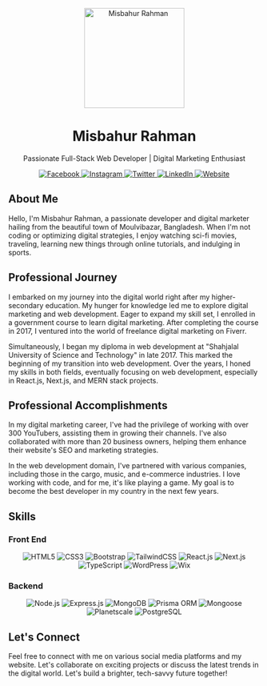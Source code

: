 <!-- Title -->
<p align="center">
  <img src="https://raw.githubusercontent.com/thompsonemerson/thompsonemerson/master/cover-thompson.png" height="200" alt="Misbahur Rahman">
</p>

<!-- Header -->
<h1 align="center">Misbahur Rahman</h1>

<!-- Subtitle -->
<p align="center">
  Passionate Full-Stack Web Developer | Digital Marketing Enthusiast
</p>

<!-- Social Media Icons -->
<p align="center">
  <a href="https://www.facebook.com/misbahurbd">
    <img src="https://img.shields.io/badge/Facebook-%40misbahurbd-blue" alt="Facebook">
  </a>
  <a href="https://www.instagram.com/misbahrubd">
    <img src="https://img.shields.io/badge/Instagram-%40misbahrubd-orange" alt="Instagram">
  </a>
  <a href="https://www.twitter.com/misbahurbd">
    <img src="https://img.shields.io/badge/Twitter-%40misbahurbd-blue" alt="Twitter">
  </a>
  <a href="https://www.linkedin.com/in/misbahurbd">
    <img src="https://img.shields.io/badge/LinkedIn-%40misbahurbd-blue" alt="LinkedIn">
  </a>
  <a href="https://www.misbahurbd.com">
    <img src="https://img.shields.io/badge/Website-misbahurbd.com-green" alt="Website">
  </a>
</p>

<!-- About Me -->
## About Me

Hello, I'm Misbahur Rahman, a passionate developer and digital marketer hailing from the beautiful town of Moulvibazar, Bangladesh. When I'm not coding or optimizing digital strategies, I enjoy watching sci-fi movies, traveling, learning new things through online tutorials, and indulging in sports.

<!-- Professional Journey -->
## Professional Journey

I embarked on my journey into the digital world right after my higher-secondary education. My hunger for knowledge led me to explore digital marketing and web development. Eager to expand my skill set, I enrolled in a government course to learn digital marketing. After completing the course in 2017, I ventured into the world of freelance digital marketing on Fiverr.

Simultaneously, I began my diploma in web development at "Shahjalal University of Science and Technology" in late 2017. This marked the beginning of my transition into web development. Over the years, I honed my skills in both fields, eventually focusing on web development, especially in React.js, Next.js, and MERN stack projects.

<!-- Professional Accomplishments -->
## Professional Accomplishments

In my digital marketing career, I've had the privilege of working with over 300 YouTubers, assisting them in growing their channels. I've also collaborated with more than 20 business owners, helping them enhance their website's SEO and marketing strategies.

In the web development domain, I've partnered with various companies, including those in the cargo, music, and e-commerce industries. I love working with code, and for me, it's like playing a game. My goal is to become the best developer in my country in the next few years.

<!-- Skills Section -->
## Skills

<!-- Front-End Skills -->
### Front End
<p align="center">
  <img src="https://img.shields.io/badge/HTML5-Web-Developer-orange" alt="HTML5">
  <img src="https://img.shields.io/badge/CSS3-Web-Developer-orange" alt="CSS3">
  <img src="https://img.shields.io/badge/Bootstrap-Web-Developer-orange" alt="Bootstrap">
  <img src="https://img.shields.io/badge/TailwindCSS-Web-Developer-orange" alt="TailwindCSS">
  <img src="https://img.shields.io/badge/React.js-Web-Developer-orange" alt="React.js">
  <img src="https://img.shields.io/badge/Next.js-Web-Developer-orange" alt="Next.js">
  <img src="https://img.shields.io/badge/TypeScript-Web-Developer-orange" alt="TypeScript">
  <img src="https://img.shields.io/badge/WordPress-Web-Developer-orange" alt="WordPress">
  <img src="https://img.shields.io/badge/Wix-Web-Developer-orange" alt="Wix">
</p>

<!-- Back-End Skills -->
### Backend
<p align="center">
  <img src="https://img.shields.io/badge/Node.js-Back-End-Developer-blue" alt="Node.js">
  <img src="https://img.shields.io/badge/Express.js-Back-End-Developer-blue" alt="Express.js">
  <img src="https://img.shields.io/badge/MongoDB-Back-End-Developer-blue" alt="MongoDB">
  <img src="https://img.shields.io/badge/Prisma ORM-Back-End-Developer-blue" alt="Prisma ORM">
  <img src="https://img.shields.io/badge/Mongoose-Back-End-Developer-blue" alt="Mongoose">
  <img src="https://img.shields.io/badge/Planetscale-Back-End-Developer-blue" alt="Planetscale">
  <img src="https://img.shields.io/badge/PostgreSQL-Back-End-Developer-blue" alt="PostgreSQL">
</p>

<!-- Connect Section -->
## Let's Connect

Feel free to connect with me on various social media platforms and my website. Let's collaborate on exciting projects or discuss the latest trends in the digital world. Let's build a brighter, tech-savvy future together!

